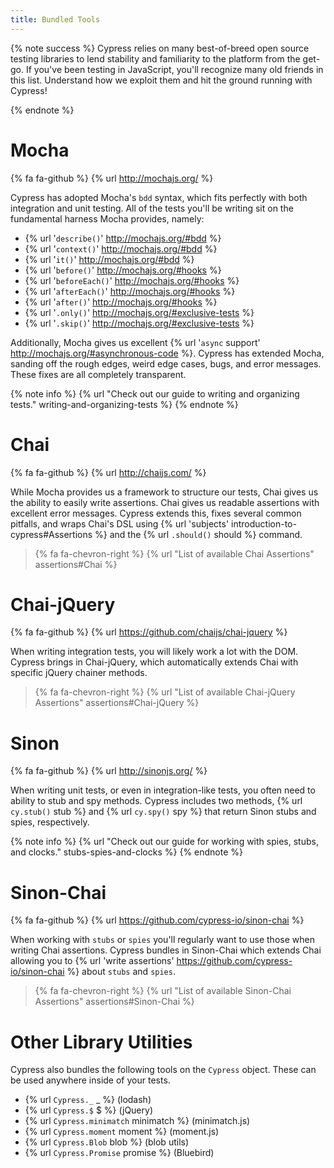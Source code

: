 ```yaml
---
title: Bundled Tools
---
```


{% note success %}
Cypress relies on many best-of-breed open source testing libraries to lend stability and familiarity to the platform from the get-go. If you've been testing in JavaScript, you'll recognize many old friends in this list. Understand how we exploit them and hit the ground running with Cypress!

{% endnote %}

# Mocha

{% fa fa-github %} {% url http://mochajs.org/ %}

Cypress has adopted Mocha's `bdd` syntax, which fits perfectly with both integration and unit testing. All of the tests you'll be writing sit on the fundamental harness Mocha provides, namely:

* {% url '`describe()`' http://mochajs.org/#bdd %}
* {% url '`context()`' http://mochajs.org/#bdd %}
* {% url '`it()`' http://mochajs.org/#bdd %}
* {% url '`before()`' http://mochajs.org/#hooks %}
* {% url '`beforeEach()`' http://mochajs.org/#hooks %}
* {% url '`afterEach()`' http://mochajs.org/#hooks %}
* {% url '`after()`' http://mochajs.org/#hooks %}
* {% url '`.only()`' http://mochajs.org/#exclusive-tests %}
* {% url '`.skip()`' http://mochajs.org/#exclusive-tests %}

Additionally, Mocha gives us excellent {% url '`async` support' http://mochajs.org/#asynchronous-code %}. Cypress has extended Mocha, sanding off the rough edges, weird edge cases, bugs, and error messages. These fixes are all completely transparent.

{% note info %}
{% url "Check out our guide to writing and organizing tests." writing-and-organizing-tests %}
{% endnote %}

# Chai

{% fa fa-github %} {% url http://chaijs.com/ %}

While Mocha provides us a framework to structure our tests, Chai gives us the ability to easily write assertions. Chai gives us readable assertions with excellent error messages. Cypress extends this, fixes several common pitfalls, and wraps Chai's DSL using {% url 'subjects' introduction-to-cypress#Assertions %} and the {% url `.should()` should %} command.

> {% fa fa-chevron-right  %} {% url "List of available Chai Assertions" assertions#Chai %}

# Chai-jQuery

{% fa fa-github %} {% url https://github.com/chaijs/chai-jquery %}

When writing integration tests, you will likely work a lot with the DOM. Cypress brings in Chai-jQuery, which automatically extends Chai with specific jQuery chainer methods.

> {% fa fa-chevron-right  %} {% url "List of available Chai-jQuery Assertions" assertions#Chai-jQuery %}

# Sinon

{% fa fa-github %} {% url http://sinonjs.org/ %}

When writing unit tests, or even in integration-like tests, you often need to ability to stub and spy methods. Cypress includes two methods, {% url `cy.stub()` stub %} and {% url `cy.spy()` spy %} that return Sinon stubs and spies, respectively.

{% note info %}
{% url "Check out our guide for working with spies, stubs, and clocks." stubs-spies-and-clocks %}
{% endnote %}

# Sinon-Chai

{% fa fa-github %} {% url https://github.com/cypress-io/sinon-chai %}

When working with `stubs` or `spies` you'll regularly want to use those when writing Chai assertions. Cypress bundles in Sinon-Chai which extends Chai allowing you to {% url 'write assertions' https://github.com/cypress-io/sinon-chai %} about `stubs` and `spies`.

> {% fa fa-chevron-right  %} {% url "List of available Sinon-Chai Assertions" assertions#Sinon-Chai %}

# Other Library Utilities

Cypress also bundles the following tools on the `Cypress` object. These can be used anywhere inside of your tests.

- {% url `Cypress._` _ %} (lodash)
- {% url `Cypress.$` $ %} (jQuery)
- {% url `Cypress.minimatch` minimatch %} (minimatch.js)
- {% url `Cypress.moment` moment %} (moment.js)
- {% url `Cypress.Blob` blob %} (blob utils)
- {% url `Cypress.Promise` promise %} (Bluebird)

